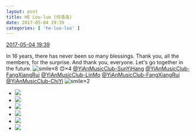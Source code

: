 ```yaml
---
layout: post
title: HE Lou-luo (何洛洛)
date: 2017-05-04 19:39
categories: [ 'he-luo-luo' ]
---
```


<div class="weibo-info">
  <a href="http://weibo.com/6117570574/F1A1qgEBz">2017-05-04 19:39</a>
</div>

In 16 years, there has never been so many blessings. Thank you, all the members, for the surprise. And thank you, everyone. Let's go together in the future. ![smile](http://img.t.sinajs.cn/t4/appstyle/expression/ext/normal/5c/huanglianwx_org.gif)×8 :blush:×4 [@YiAnMusicClub-SunYiHang](http://weibo.com/u/6108316220) [@YiAnMusicClub-FangXiangRui](http://weibo.com/u/6117583008) [@YiAnMusicClub-LinMo](http://weibo.com/u/6108312042) [@YiAnMusicClub-FangXiangRui](http://weibo.com/u/6117583008) [@YiAnMusicClub-ChiYi](http://weibo.com/u/6117581836) ![smile](http://img.t.sinajs.cn/t4/appstyle/expression/ext/normal/5c/huanglianwx_org.gif)×2

<!-- more -->

<ul class="weibo-pic-list-2">
  <li class="weibo-pic">
    <a href="https://wx3.sinaimg.cn/mw690/006G0Hz8gy1ff9k9p5h3sj30qo0qon1n.jpg"><img src="https://wx3.sinaimg.cn/thumb150/006G0Hz8gy1ff9k9p5h3sj30qo0qon1n.jpg" /></a>
  </li>
  <li class="weibo-pic">
    <a href="https://wx1.sinaimg.cn/mw690/006G0Hz8gy1ff9k9o4jydj30qo0qo79m.jpg"><img src="https://wx1.sinaimg.cn/thumb150/006G0Hz8gy1ff9k9o4jydj30qo0qo79m.jpg" /></a>
  </li>
  <li class="weibo-pic">
    <a href="https://wx2.sinaimg.cn/mw690/006G0Hz8gy1ff9k9q8033j30qo0qowjh.jpg"><img src="https://wx2.sinaimg.cn/thumb150/006G0Hz8gy1ff9k9q8033j30qo0qowjh.jpg" /></a>
  </li>
  <li class="weibo-pic">
    <a href="https://wx3.sinaimg.cn/mw690/006G0Hz8gy1ff9k9wq3mij30qo0qoafj.jpg"><img src="https://wx3.sinaimg.cn/thumb150/006G0Hz8gy1ff9k9wq3mij30qo0qoafj.jpg" /></a>
  </li>
  <li class="weibo-pic">
    <a href="https://wx1.sinaimg.cn/mw690/006G0Hz8gy1ff9k9xs5baj30qo0qoq89.jpg"><img src="https://wx1.sinaimg.cn/thumb150/006G0Hz8gy1ff9k9xs5baj30qo0qoq89.jpg" /></a>
  </li>
  <li class="weibo-pic">
    <a href="https://wx4.sinaimg.cn/mw690/006G0Hz8gy1ff9ka0dkfyj322o22okjl.jpg"><img src="https://wx4.sinaimg.cn/thumb150/006G0Hz8gy1ff9ka0dkfyj322o22okjl.jpg" /></a>
  </li>
</ul>
